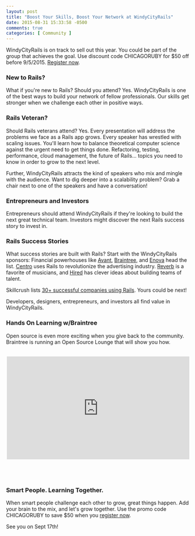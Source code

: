 ```yaml
---
layout: post
title: "Boost Your Skills, Boost Your Network at WindyCityRails"
date: 2015-08-31 15:33:58 -0500
comments: true
categories: [ Community ]
---
```

WindyCityRails is on track to sell out this year. You could be part of the group that achieves the goal. Use discount code CHICAGORUBY for $50 off before 9/5/2015. [Register now](https://www.windycityrails.org/register/).

<!--more-->

### New to Rails?

What if you're new to Rails? Should you attend? Yes. WindyCityRails is one of the best ways to build your network of fellow professionals. Our skills get stronger when we challenge each other in positive ways. 

### Rails Veteran?
Should Rails veterans attend? Yes. Every presentation will address the problems we face as a Rails app grows. Every speaker has wrestled with scaling issues. You'll learn how to balance theoretical computer science against the urgent need to get things done. Refactoring, testing, performance, cloud management, the future of Rails... topics you need to know in order to grow to the next level. 

Further, WindyCityRails attracts the kind of speakers who mix and mingle with the audience. Want to dig deeper into a scalability problem? Grab a chair next to one of the speakers and have a conversation!

### Entrepreneurs and Investors
Entrepreneurs should attend WindyCityRails if they're looking to build the next great technical team. Investors might discover the next Rails success story to invest in. 

### Rails Success Stories
What success stories are built with Rails? Start with the WindyCityRails sponsors: Financial powerhouses like [Avant](http://avant.com), [Braintree](http://braintreepayments.com), and [Enova](http://enova.com) head the list. [Centro](http://centro.net) uses Rails to revolutionize the advertising industry. [Reverb](http://reverb.com) is a favorite of musicians, and [Hired](http://hired.com) has clever ideas about building teams of talent.

Skillcrush lists [30+ successful companies using Rails](http://skillcrush.com/2015/02/02/37-rails-sites/). Yours could be next!

Developers, designers, entrepreneurs, and investors all find value in WindyCityRails. 

### Hands On Learning w/Braintree
Open source is even more exciting when you give back to the community. Braintree is running an Open Source Lounge that will show you how.
<br/>&nbsp;
<center><iframe src="https://player.vimeo.com/video/134859517" width="500" height="281" frameborder="0" webkitallowfullscreen mozallowfullscreen allowfullscreen></iframe></center>
<br/>&nbsp;
<br/>&nbsp;

### Smart People. Learning Together.

When smart people challenge each other to grow, great things happen. Add your brain to the mix, and let's grow together. Use the promo code CHICAGORUBY to save $50 when you [register now](https://www.windycityrails.org/register/).

See you on Sept 17th!
